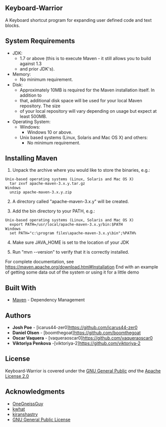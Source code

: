 Keyboard-Warrior
-------------------
A Keyboard shortcut program for expanding user defined code and text blocks. 

System Requirements
-------------------

  * JDK:
    * 1.7 or above (this is to execute Maven - it still allows you to build against 1.3
    * and prior JDK's).
  * Memory:
    * No minimum requirement.
  * Disk:
    * Approximately 10MB is required for the Maven installation itself. In addition to
    * that, additional disk space will be used for your local Maven repository. The size
    * of your local repository will vary depending on usage but expect at least 500MB.
  * Operating System:
    * Windows:
      * Windows 10 or above.
    * Unix based systems (Linux, Solaris and Mac OS X) and others:
      * No minimum requirement.

  Installing Maven
  ----------------

  1) Unpack the archive where you would like to store the binaries, e.g.:

    Unix-based operating systems (Linux, Solaris and Mac OS X)
      tar zxvf apache-maven-3.x.y.tar.gz
    Windows
      unzip apache-maven-3.x.y.zip

  2) A directory called "apache-maven-3.x.y" will be created.

  3) Add the bin directory to your PATH, e.g.:

    Unix-based operating systems (Linux, Solaris and Mac OS X)
      export PATH=/usr/local/apache-maven-3.x.y/bin:$PATH
    Windows
      set PATH="c:\program files\apache-maven-3.x.y\bin";%PATH%

  4) Make sure JAVA_HOME is set to the location of your JDK

  5) Run "mvn --version" to verify that it is correctly installed.

For complete documentation, see https://maven.apache.org/download.html#Installation
End with an example of getting some data out of the system or using it for a little demo


Built With
-------------------
* [Maven](https://maven.apache.org/) - Dependency Management


Authors
-------------------
* **Josh Poe** - [icarus44-zer0]https://github.com/icarus44-zer0
* **Daniel Olsen** - [boomthegoat]https://github.com/boomthegoat
* **Oscar Vaquera** - [vaqueraoscar0]https://github.com/vaqueraoscar0
* **Viktoriya Penkova** -[viktoriya-2]https://github.com/viktoriya-2

License
-------------------
Keyboard-Warrior is covered under the [GNU General Public](https://www.gnu.org/licenses/gpl-3.0.txt) *and* the
[Apache License 2.0](https://www.apache.org/licenses/LICENSE-2.0)

Acknowledgments
-------------------
* [OneGneissGuy](https://github.com/OneGneissGuy)
* [kwhat](https://github.com/kwhat/jnativehook)
* [kiranshastry](https://www.flaticon.com/authors/kiranshastry)
* [GNU General Public License](https://www.gnu.org/licenses/gpl-3.0.en.html)
